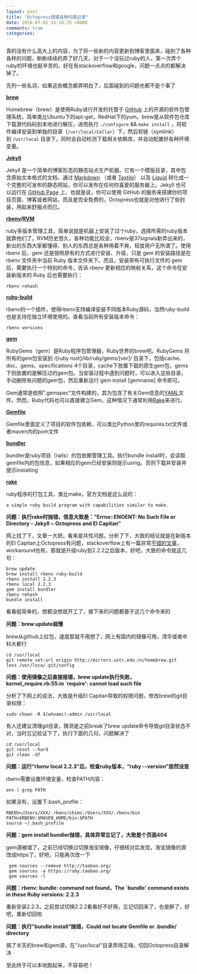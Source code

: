 ```yaml
---
layout: post
title: "Octopress搭建各种问题记录"
date: 2016-07-01 15:10:25 +0800
comments: true
categories: 
---
```

真的没有什么高大上的内容，为了将一些新的内容更新到博客里面来，碰到了各种各样的问题，断断续续的弄了好几天。对于一个没玩过ruby的人，第一次弄个ruby的环境也挺辛苦的，好在有stackoverflow和google，问题一点点的都解决掉了。

先列一些名词，如果这些概念都弄明白了，后面碰到的问题也都不是个事了

**[brew](http://brew.sh/)**

Homebrew（brew）是使用Ruby进行开发的托管于 [GitHub](https://github.com/Homebrew/homebrew) 上的开源的软件包管理系统，简单类比Ubuntu下的apt-get，RedHat下的yum。brew是从软件包仓库下载源代码码到本地进行解压，进而执行 `./configure` && `make install` ，将软件编译安装到单独的目录（`/usr/local/Cellar`）下，然后软链（symlink）到 `/usr/local` 目录下，同时会自动检测下载相关依赖库，并自动配置好各种环境变量。

**[Jekyll](https://jekyllrb.com/)**

Jekyll 是一个简单的博客形态的静态站点生产机器。它有一个模版目录，其中包含原始文本格式的文档，通过 [Markdown](http://daringfireball.net/projects/markdown/) （或者 [Textile](http://textile.sitemonks.com/)） 以及 [Liquid](http://docs.shopify.com/themes/liquid-basics) 转化成一个完整的可发布的静态网站，你可以发布在任何你喜爱的服务器上。Jekyll 也可以运行在 [GitHub Page](http://pages.github.com/) 上，也就是说，你可以使用 GitHub 的服务来搭建你的项目页面、博客或者网站，而且是完全免费的，Octopress也就是对他进行了些封装，用起来舒服点而已。

**[rbenv](https://github.com/rbenv/rbenv)/[RVM](https://rvm.io/)**

ruby多版本管理工具，简单说就是机器上安装了过个ruby，选择所需的ruby版本就靠他们了。RVM历史悠久，各种功能比较全，rbenv是37signals新弄出来的，新出的东西大家都懂得，别人的东西总是各种用着不爽，轻度用户无所谓了。使用 rbenv 后，gem 还是按照原有的方式进行安装、升级，只是 gem 的安装路径是在 rbenv 文件夹中当前 Ruby 版本文件夹下。而且，安装带有可执行文件的 gem 后，需要执行一个特别的命令，告诉 rbenv 更新相应的映射关系，这个命令在安装新版本的 Ruby 后也需要执行：

```
rbenv rehash
```

**[ruby-build](https://github.com/rbenv/ruby-build)**

rbenv的一个插件，使得rbenv支持编译安装不同版本Ruby源码，当然ruby-build也是支持在独立环境使用的。查看当前所有安装版本命令：

```
rbenv versions
```

**[gem](https://rubygems.org/)**

RubyGems（gem）是Ruby程序包管理器，Ruby世界的brew吧。RubyGems 将所有的gem包安装到 /[ruby root]/lib/ruby/gems/[ver]/ 目录下，包括cache、doc、gems、specifications 4个目录，cache下放置下载的原生gem包，gems下则放置的是解压过的gem包。当安装过程中遇到问题时，可以进入这些目录，手动删除有问题的gem包，然后重新运行 gem install [gemname] 命令即可。

Gem通常是依照“.gemspec”文件构建的，其为包含了有关Gem信息的[YAML](https://zh.wikipedia.org/wiki/YAML)文件。然而，Ruby代码也可以直接建立Gem，这种情况下通常利用[Rake](https://zh.wikipedia.org/w/index.php?title=Rake&action=edit&redlink=1)来进行。

**[Gemfile](https://ruby-china.org/topics/26655)**

Gemfile里面定义了项目的软件包依赖，可以类比Python里的requires.txt文件或者maven内的pom文件

**[bundler](http://bundler.io/)**

bundler是ruby项目（rails）的包依赖管理工具。执行bundle install时，会读取gemfile内的包信息，如果相应的gem已经安装则提示using，否则下载并安装并提示installing

**[rake](http://rake.rubyforge.org/)**

ruby程序的打包工具，类比make，官方文档是这么说的：

```
a simple ruby build program with capabilities similar to make.
```

**问题：执行rake时抛错，信息大致是：”Errno::ENOENT: No Such File or Directory - Jekyll ~ Octopress and El Capitan“**

网上找了下，文章一大把，看来是共性问题。分析了下，大致的结论就是在新版本的EI Capitan上Octopress有问题，stackoverflow上有一篇非常[不错的文章](http://schalkneethling.github.io/blog/2015/10/16/errno-enoent-no-such-file-or-directory-jekyll-octopress-el-capitan/)，workaround也有，那就是升级ruby到2.2.2之后版本，好吧，大致的命令就这几句：

```
brew update
brew install rbenv ruby-build
rbenv install 2.2.3
rbenv local 2.2.3
gem install bundler
rbenv rehash
bundle install
```

看看挺简单的，想都没想就开工了，接下来的问题都基于这几个命令来的

**问题：brew update超慢**

brew从github上拉包，速度那就不用想了，网上有国内的镜像可用，清华或者中科大都行

```
cd /usr/local
git remote set-url origin http://mirrors.ustc.edu.cn/homebrew.git
less /usr/loca/.git/config
```

**问题：使用镜像之后直接报错，brew update执行失败，kernel_require.rb:55:in `require': cannot load such file**

分析了下网上的说法，大致是升级EI Capitan导致的权限问题，修改brew的git目录权限：

```
sudo chown -R $(whoami):admin /usr/local
```

有人还建议清理git目录，猜测是之前break了brew update命令导致git目录状态不对，当时忘记验证下了，执行下面的几句，问题解决了

```
cd /usr/local
git reset --hard
git clean -df
```

**问题：运行“rbenv local 2.2.3”后，检查ruby版本，“ruby --version”居然没变**

rbenv需要设置环境变量，检查PATH内容：

```
env | grep PATH
```

如果没有，设置下.bash_profile：

```
RBENV=/Users/XXX/.rbenv/shims:/Users/XXX/.rbenv/bin
PATH=$RBENV:$MAVEN_HOME/bin:$PATH
source ~/.bash_profile
```

**问题：gem install bundler抛错，具体异常忘记了，大致是个页面404**

gem源被墙了，之前已经切换过切换淘宝镜像，仔细核对后发现，淘宝镜像的源改成https了，好吧，只能再次改一下

```
 gem sources --remove http://taobao.org/
 gem sources -a https://ruby.taobao.org/
 gem sources -l
```

**问题：rbenv: bundle: command not found，The `bundle' command exists in these Ruby versions:  2.2.3**

重新安装2.2.3，之前尝试切换2.2.2看看好不好用，忘记切回来了，也是醉了，好吧，重新切回啦

**问题：执行”bundle install“抛错，Could not locate Gemfile or .bundle/ directory**

搞了半天的brew和gem源，在"/usr/local"目录弄得正嗨，切回Octopress目录解决



至此终于可以本地跑起来，不容易吧！